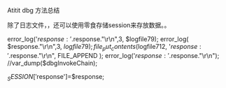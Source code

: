 Atitit dbg 方法总结

除了日志文件，，还可以使用零食存储session来存放数据。。

error_log('$response:'.$response."\r\n",3, $logfile79);
error_log( $response."\r\n",3, $logfile79);
file_put_contents($logfile712, '$response:'.$response."\r\n", FILE_APPEND );
error_log('$response:'.$response."\r\n");
//var_dump($dbgInvokeChain);

$_SESSION['$response']=$response;

